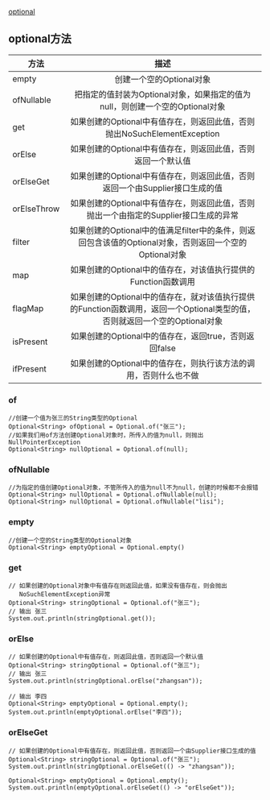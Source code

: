 [optional](https://blog.battcn.com/2017/07/23/java/jdk8/optional/)

## optional方法
| 方法      |      描述      |
|-----------|:-------------:|	        
|empty	    |创建一个空的Optional对象|
|ofNullable	|把指定的值封装为Optional对象，如果指定的值为null，则创建一个空的Optional对象|
|get	    |如果创建的Optional中有值存在，则返回此值，否则抛出NoSuchElementException|
|orElse	    |如果创建的Optional中有值存在，则返回此值，否则返回一个默认值|
|orElseGet	|如果创建的Optional中有值存在，则返回此值，否则返回一个由Supplier接口生成的值|
|orElseThrow|如果创建的Optional中有值存在，则返回此值，否则抛出一个由指定的Supplier接口生成的异常|
|filter	    |如果创建的Optional中的值满足filter中的条件，则返回包含该值的Optional对象，否则返回一个空的Optional对象|
|map        |如果创建的Optional中的值存在，对该值执行提供的Function函数调用|
|flagMap    |如果创建的Optional中的值存在，就对该值执行提供的Function函数调用，返回一个Optional类型的值，否则就返回一个空的Optional对象|
|isPresent  |如果创建的Optional中的值存在，返回true，否则返回false|
|ifPresent  |如果创建的Optional中的值存在，则执行该方法的调用，否则什么也不做|

### of
```
//创建一个值为张三的String类型的Optional
Optional<String> ofOptional = Optional.of("张三");
//如果我们用of方法创建Optional对象时，所传入的值为null，则抛出NullPointerException
Optional<String> nullOptional = Optional.of(null);
```

### ofNullable
```
//为指定的值创建Optional对象，不管所传入的值为null不为null，创建的时候都不会报错
Optional<String> nullOptional = Optional.ofNullable(null);
Optional<String> nullOptional = Optional.ofNullable("lisi");
```

### empty
```
//创建一个空的String类型的Optional对象
Optional<String> emptyOptional = Optional.empty()
```

### get
```
// 如果创建的Optional对象中有值存在则返回此值，如果没有值存在，则会抛出 
   NoSuchElementException异常
Optional<String> stringOptional = Optional.of("张三");
// 输出 张三
System.out.println(stringOptional.get());
```

### orElse
```
// 如果创建的Optional中有值存在，则返回此值，否则返回一个默认值
Optional<String> stringOptional = Optional.of("张三");
// 输出 张三
System.out.println(stringOptional.orElse("zhangsan"));

// 输出 李四
Optional<String> emptyOptional = Optional.empty();
System.out.println(emptyOptional.orElse("李四"));
```

### orElseGet
```
// 如果创建的Optional中有值存在，则返回此值，否则返回一个由Supplier接口生成的值
Optional<String> stringOptional = Optional.of("张三");
System.out.println(stringOptional.orElseGet(() -> "zhangsan"));

Optional<String> emptyOptional = Optional.empty();
System.out.println(emptyOptional.orElseGet(() -> "orElseGet"));
```